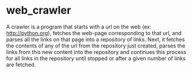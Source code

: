# web_crawler
A crawler is a program that starts with a url on the web (ex: http://python.org), fetches the web-page corresponding to that url, and parses all the links on that page into a repository of links. Next, it fetches the contents of any of the url from the repository just created, parses the links from this new content into the repository and continues this process for all links in the repository until stopped or after a given number of links are fetched.
